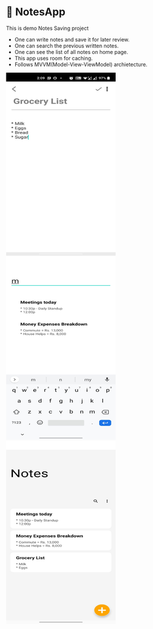 # 📜 NotesApp

This is demo Notes Saving project

* One can write notes and save it for later review.
* One can search the previous written notes.
* One can see the list of all notes on home page.
* This app uses room for caching.
* Follows MVVM(Model-View-ViewModel) archietecture.

<img src="Notes.jpeg"  width="300" height="500"> &nbsp;&nbsp;&nbsp;&nbsp;&nbsp;&nbsp;&nbsp;&nbsp; <img src="Notes_Search.jpeg" width="300" height="500"> &nbsp;&nbsp;&nbsp;&nbsp;&nbsp;&nbsp;&nbsp;&nbsp;        <img src="home_screen.jpeg"  width="300" height="500">

